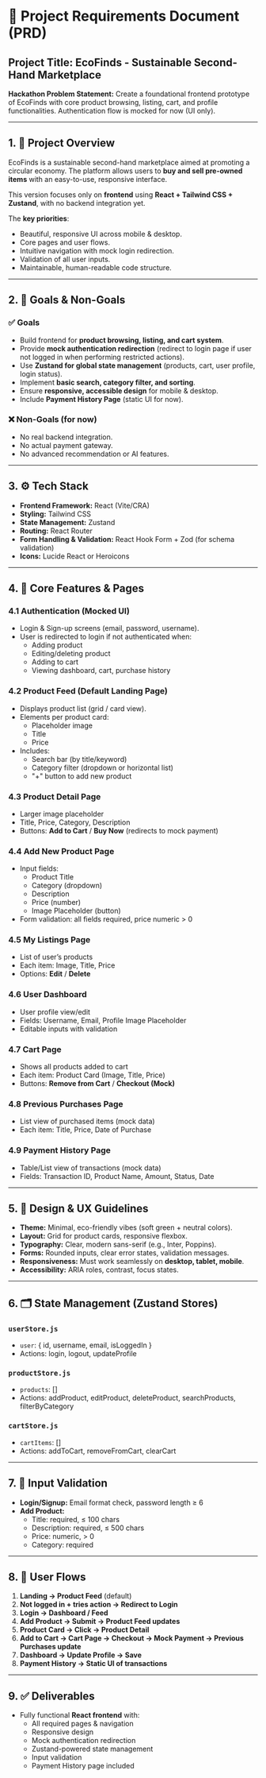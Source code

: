 # 📄 Project Requirements Document (PRD)

## Project Title: **EcoFinds - Sustainable Second-Hand Marketplace**
**Hackathon Problem Statement:** Create a foundational frontend prototype of EcoFinds with core product browsing, listing, cart, and profile functionalities. Authentication flow is mocked for now (UI only).

---

## 1. 🎯 Project Overview
EcoFinds is a sustainable second-hand marketplace aimed at promoting a circular economy. The platform allows users to **buy and sell pre-owned items** with an easy-to-use, responsive interface.  

This version focuses only on **frontend** using **React + Tailwind CSS + Zustand**, with no backend integration yet.  

The **key priorities**:
- Beautiful, responsive UI across mobile & desktop.
- Core pages and user flows.
- Intuitive navigation with mock login redirection.
- Validation of all user inputs.
- Maintainable, human-readable code structure.

---

## 2. 📌 Goals & Non-Goals

### ✅ Goals
- Build frontend for **product browsing, listing, and cart system**.
- Provide **mock authentication redirection** (redirect to login page if user not logged in when performing restricted actions).
- Use **Zustand for global state management** (products, cart, user profile, login status).
- Implement **basic search, category filter, and sorting**.
- Ensure **responsive, accessible design** for mobile & desktop.
- Include **Payment History Page** (static UI for now).

### ❌ Non-Goals (for now)
- No real backend integration.
- No actual payment gateway.
- No advanced recommendation or AI features.

---

## 3. ⚙️ Tech Stack
- **Frontend Framework:** React (Vite/CRA)
- **Styling:** Tailwind CSS
- **State Management:** Zustand
- **Routing:** React Router
- **Form Handling & Validation:** React Hook Form + Zod (for schema validation)
- **Icons:** Lucide React or Heroicons

---

## 4. 📑 Core Features & Pages

### 4.1 Authentication (Mocked UI)
- Login & Sign-up screens (email, password, username).
- User is redirected to login if not authenticated when:
  - Adding product
  - Editing/deleting product
  - Adding to cart
  - Viewing dashboard, cart, purchase history

### 4.2 Product Feed (Default Landing Page)
- Displays product list (grid / card view).
- Elements per product card:
  - Placeholder image
  - Title
  - Price
- Includes:
  - Search bar (by title/keyword)
  - Category filter (dropdown or horizontal list)
  - "+" button to add new product

### 4.3 Product Detail Page
- Larger image placeholder
- Title, Price, Category, Description
- Buttons: **Add to Cart** / **Buy Now** (redirects to mock payment)

### 4.4 Add New Product Page
- Input fields:
  - Product Title
  - Category (dropdown)
  - Description
  - Price (number)
  - Image Placeholder (button)
- Form validation: all fields required, price numeric > 0

### 4.5 My Listings Page
- List of user’s products
- Each item: Image, Title, Price
- Options: **Edit** / **Delete**

### 4.6 User Dashboard
- User profile view/edit
- Fields: Username, Email, Profile Image Placeholder
- Editable inputs with validation

### 4.7 Cart Page
- Shows all products added to cart
- Each item: Product Card (Image, Title, Price)
- Buttons: **Remove from Cart** / **Checkout (Mock)**

### 4.8 Previous Purchases Page
- List view of purchased items (mock data)
- Each item: Title, Price, Date of Purchase

### 4.9 Payment History Page
- Table/List view of transactions (mock data)
- Fields: Transaction ID, Product Name, Amount, Status, Date

---

## 5. 🎨 Design & UX Guidelines
- **Theme:** Minimal, eco-friendly vibes (soft green + neutral colors).
- **Layout:** Grid for product cards, responsive flexbox.
- **Typography:** Clear, modern sans-serif (e.g., Inter, Poppins).
- **Forms:** Rounded inputs, clear error states, validation messages.
- **Responsiveness:** Must work seamlessly on **desktop, tablet, mobile**.
- **Accessibility:** ARIA roles, contrast, focus states.

---

## 6. 🗂️ State Management (Zustand Stores)

### `userStore.js`
- `user`: { id, username, email, isLoggedIn }
- Actions: login, logout, updateProfile

### `productStore.js`
- `products`: []
- Actions: addProduct, editProduct, deleteProduct, searchProducts, filterByCategory

### `cartStore.js`
- `cartItems`: []
- Actions: addToCart, removeFromCart, clearCart

---

## 7. 🧪 Input Validation
- **Login/Signup:** Email format check, password length ≥ 6
- **Add Product:**
  - Title: required, ≤ 100 chars
  - Description: required, ≤ 500 chars
  - Price: numeric, > 0
  - Category: required

---

## 8. 🚦 User Flows
1. **Landing → Product Feed** (default)
2. **Not logged in + tries action → Redirect to Login**
3. **Login → Dashboard / Feed**
4. **Add Product → Submit → Product Feed updates**
5. **Product Card → Click → Product Detail**
6. **Add to Cart → Cart Page → Checkout → Mock Payment → Previous Purchases update**
7. **Dashboard → Update Profile → Save**
8. **Payment History → Static UI of transactions**

---

## 9. ✅ Deliverables
- Fully functional **React frontend** with:
  - All required pages & navigation
  - Responsive design
  - Mock authentication redirection
  - Zustand-powered state management
  - Input validation
  - Payment History page included
